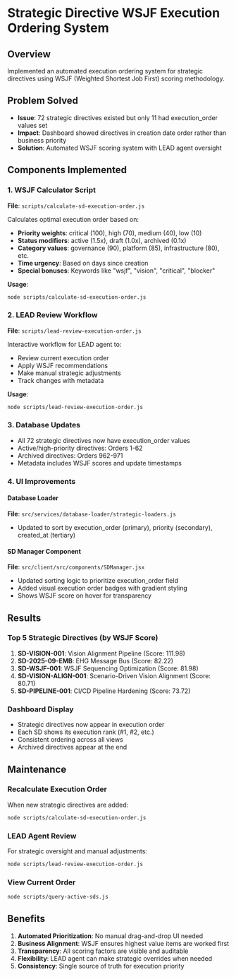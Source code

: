 # Strategic Directive WSJF Execution Ordering System

## Overview
Implemented an automated execution ordering system for strategic directives using WSJF (Weighted Shortest Job First) scoring methodology.

## Problem Solved
- **Issue**: 72 strategic directives existed but only 11 had execution_order values set
- **Impact**: Dashboard showed directives in creation date order rather than business priority
- **Solution**: Automated WSJF scoring system with LEAD agent oversight

## Components Implemented

### 1. WSJF Calculator Script
**File**: `scripts/calculate-sd-execution-order.js`

Calculates optimal execution order based on:
- **Priority weights**: critical (100), high (70), medium (40), low (10)
- **Status modifiers**: active (1.5x), draft (1.0x), archived (0.1x)
- **Category values**: governance (90), platform (85), infrastructure (80), etc.
- **Time urgency**: Based on days since creation
- **Special bonuses**: Keywords like "wsjf", "vision", "critical", "blocker"

**Usage**:
```bash
node scripts/calculate-sd-execution-order.js
```

### 2. LEAD Review Workflow
**File**: `scripts/lead-review-execution-order.js`

Interactive workflow for LEAD agent to:
- Review current execution order
- Apply WSJF recommendations
- Make manual strategic adjustments
- Track changes with metadata

**Usage**:
```bash
node scripts/lead-review-execution-order.js
```

### 3. Database Updates
- All 72 strategic directives now have execution_order values
- Active/high-priority directives: Orders 1-62
- Archived directives: Orders 962-971
- Metadata includes WSJF scores and update timestamps

### 4. UI Improvements

#### Database Loader
**File**: `src/services/database-loader/strategic-loaders.js`
- Updated to sort by execution_order (primary), priority (secondary), created_at (tertiary)

#### SD Manager Component
**File**: `src/client/src/components/SDManager.jsx`
- Updated sorting logic to prioritize execution_order field
- Added visual execution order badges with gradient styling
- Shows WSJF score on hover for transparency

## Results

### Top 5 Strategic Directives (by WSJF Score)
1. **SD-VISION-001**: Vision Alignment Pipeline (Score: 111.98)
2. **SD-2025-09-EMB**: EHG Message Bus (Score: 82.22)
3. **SD-WSJF-001**: WSJF Sequencing Optimization (Score: 81.98)
4. **SD-VISION-ALIGN-001**: Scenario-Driven Vision Alignment (Score: 80.71)
5. **SD-PIPELINE-001**: CI/CD Pipeline Hardening (Score: 73.72)

### Dashboard Display
- Strategic directives now appear in execution order
- Each SD shows its execution rank (#1, #2, etc.)
- Consistent ordering across all views
- Archived directives appear at the end

## Maintenance

### Recalculate Execution Order
When new strategic directives are added:
```bash
node scripts/calculate-sd-execution-order.js
```

### LEAD Agent Review
For strategic oversight and manual adjustments:
```bash
node scripts/lead-review-execution-order.js
```

### View Current Order
```bash
node scripts/query-active-sds.js
```

## Benefits
1. **Automated Prioritization**: No manual drag-and-drop UI needed
2. **Business Alignment**: WSJF ensures highest value items are worked first
3. **Transparency**: All scoring factors are visible and auditable
4. **Flexibility**: LEAD agent can make strategic overrides when needed
5. **Consistency**: Single source of truth for execution priority
